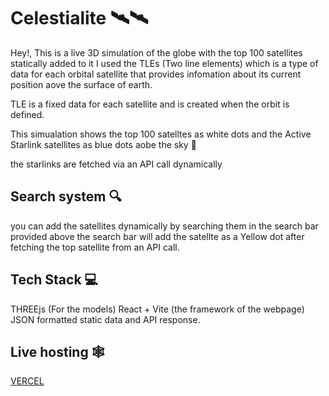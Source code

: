 # Celestialite 🛰️🛰️
Hey!, This is a live 3D simulation of the globe with the top 100 satellites statically added to it
I used the TLEs (Two line elements) which is a type of data for each orbital satellite that provides infomation
about its current position aove the surface of earth.

TLE is a fixed data for each satellite and is created when the orbit is defined.

This simualation shows the top 100 satelltes as white dots
and the Active Starlink satellites as blue dots aobe the sky 🌃

the starlinks are fetched via an API call dynamically


## Search system 🔍
 
you can add the satellites dynamically by searching them in the search bar provided above
the search bar will add the satellte as a Yellow dot after fetching the top satellite from an API call.


## Tech Stack 💻

THREEjs (For the models)
React + Vite (the framework of the webpage)
JSON formatted static data and API response. 

## Live hosting 🕸️

[VERCEL](https://celestialite.vercel.app/)
